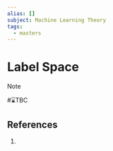 ```yaml
---
alias: []
subject: Machine Learning Theory
tags:
  - masters
---
```

# Label Space

>[!note]
> #⌛TBC 

## References
1. 